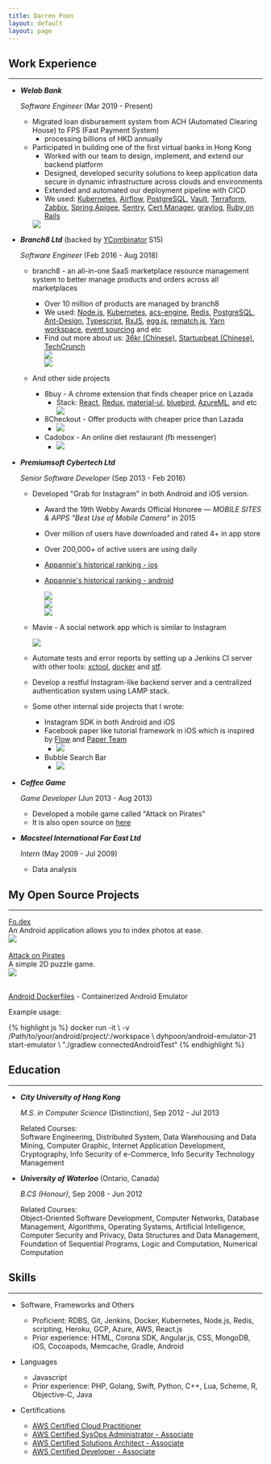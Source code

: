 ```yaml
---
title: Darren Poon
layout: default
layout: page
---
```


## Work Experience
-----
*   ***Welab Bank***

    *Software Engineer* (Mar 2019 - Present)

    - Migrated loan disbursement system from ACH (Automated Clearing House) to FPS (Fast Payment System)
      - processing billions of HKD annually
    - Participated in building one of the first virtual banks in Hong Kong
      - Worked with our team to design, implement, and extend our backend platform
      - Designed, developed security solutions to keep application data secure in dynamic infrastructure across clouds and environments
      - Extended and automated our deployment pipeline with CICD
      - We used: [Kubernetes](https://kubernetes.io/), [Airflow](https://airflow.apache.org/), [PostgreSQL](https://www.postgresql.org/), [Vault](https://www.vaultproject.io/), [Terraform](https://www.terraform.io/), [Zabbix](https://www.zabbix.com/), [Spring](https://spring.io/),[Apigee](https://cloud.google.com/apigee/), [Sentry](https://sentry.io/), [Cert Manager](https://cert-manager.io/), [graylog](https://www.graylog.org/), [Ruby on Rails](https://rubyonrails.org/)
      <div class="section group">
        <div class="col span_1_of_1">
          <img src="https://raw.githubusercontent.com/dyhpoon/dyhpoon.github.io/master/public/screenshots/wlab.png">
        </div>
      </div>

*   ***Branch8 Ltd*** (backed by [YCombinator](https://www.ycombinator.com/) S15)

    *Software Engineer* (Feb 2016 - Aug 2018)

    - branch8 - an all-in-one SaaS marketplace resource management system to better manage products and orders across all marketplaces
      - Over 10 million of products are managed by branch8
	  - We used: [Node.js](https://nodejs.org), [Kubernetes](https://kubernetes.io/), [acs-engine](https://github.com/Azure/acs-engine), [Redis](https://redis.io/), [PostgreSQL](https://www.postgresql.org/), [Ant-Design](https://ant.design/), [Typescript](https://www.typescriptlang.org/), [RxJS](http://reactivex.io/rxjs/), [egg.js](https://github.com/eggjs/egg), [rematch.js](https://github.com/rematch/rematch), [Yarn workspace](https://yarnpkg.com/lang/en/docs/workspaces/), [event sourcing](https://martinfowler.com/eaaDev/EventSourcing.html) and etc
      - Find out more about us: [36kr (Chinese)](https://36kr.com/p/5036350.html), [Startupbeat (Chinese)](http://startupbeat.hkej.com/?p=20805), [TechCrunch](https://techcrunch.com/2015/08/11/branch8/)
		<div class="section group">
			<div class="col span_1_of_1">
				<img src="https://raw.githubusercontent.com/dyhpoon/dyhpoon.github.io/master/public/screenshots/branch8.png">
			</div>
		</div>
		<div class="section group">
			<div class="col span_1_of_1">
				<img src="https://raw.githubusercontent.com/dyhpoon/dyhpoon.github.io/master/public/screenshots/b8-dashboard.png">
			</div>
		</div>

	- And other side projects
		- 8buy - A chrome extension that finds cheaper price on Lazada
			- Stack: [React](https://github.com/facebook/react), [Redux](https://github.com/reactjs/redux), [material-ui](http://www.material-ui.com/#/), [bluebird](https://github.com/petkaantonov/bluebird), [AzureML](https://azure.microsoft.com/zh-tw/services/machine-learning/), and etc
				<div class="section group">
					<div class="col span_1_of_1">
						<img src="https://raw.githubusercontent.com/dyhpoon/dyhpoon.github.io/master/public/screenshots/eightbuy.png">
					</div>
				</div>
		- 8Checkout - Offer products with cheaper price than Lazada
			- ![](https://raw.githubusercontent.com/dyhpoon/dyhpoon.github.io/master/public/screenshots/8checkout.png)
		- Cadobox - An online diet restaurant (fb messenger)
			- ![](https://raw.githubusercontent.com/dyhpoon/dyhpoon.github.io/master/public/screenshots/cadobox.gif)

*   ***Premiumsoft Cybertech Ltd***

    *Senior Software Developer* (Sep 2013 - Feb 2016)

    - Developed "Grab for Instagram" in both Android and iOS version.
    	- Award the 19th Webby Awards Official Honoree — *MOBILE SITES & APPS "Best Use of Mobile Camera"* in 2015
    	- Over million of users have downloaded and rated 4+ in app store
    	- Over 200,000+ of active users are using daily
    	- [Appannie's historical ranking - ios](https://www.appannie.com/apps/ios/app/instagrab-your-instagram-companion/app-ranking/?device=iphone&type=best-ranks)
    	- [Appannie's historical ranking - android](https://www.appannie.com/apps/google-play/app/com.grandsoft.instagrab/app-ranking/?type=best-ranks)

			<div class="section group">
				<div class="col span_1_of_3">
					<img src="https://raw.githubusercontent.com/dyhpoon/dyhpoon.github.io/master/public/screenshots/grab1.gif">
				</div>
				<div class="col span_1_of_3">
					<img src="https://raw.githubusercontent.com/dyhpoon/dyhpoon.github.io/master/public/screenshots/grab2.png">
				</div>
				<div class="col span_1_of_3">
					<img src="https://raw.githubusercontent.com/dyhpoon/dyhpoon.github.io/master/public/screenshots/grab3.png">
				</div>
			</div>
	- Mavie - A social network app which is similar to Instagram
		<div class="section group">
			<div class="col span_1_of_1">
				<img src="https://raw.githubusercontent.com/dyhpoon/dyhpoon.github.io/master/public/screenshots/mavie.png">
			</div>
		</div>
		

    - Automate tests and error reports by setting up a Jenkins CI server with other tools: [xctool](https://github.com/facebook/xctool), [docker](https://github.com/docker/docker) and [stf](https://github.com/openstf/stf).

    - Develop a restful Instagram-like backend server and a centralized authentication system using LAMP stack.

    - Some other internal side projects that I wrote:
		- Instagram SDK in both Android and iOS
		- Facebook paper like tutorial framework in iOS which is inspired by [Flow](https://github.com/OliverLetterer/Flow) and [Paper Team](https://www.youtube.com/watch?v=OiY1cheLpmI)
			- ![](https://raw.githubusercontent.com/dyhpoon/dyhpoon.github.io/master/public/screenshots/tutorial.png)
		- Bubble Search Bar
			- ![](https://raw.githubusercontent.com/dyhpoon/dyhpoon.github.io/master/public/screenshots/bubbleSearchBar.png)

*   ***Coffee Game***

    *Game Developer* (Jun 2013 - Aug 2013)

    - Developed a mobile game called "Attack on Pirates"
    - It is also open source on [here](https://github.com/dyhpoon/game-project)

*   ***Macsteel International Far East Ltd***

    *Intern* (May 2009 - Jul 2009)

    - Data analysis

## My Open Source Projects
-----
<div class="section group">
	<div class="display-block">
		<a href="https://github.com/dyhpoon/Fo.dex">Fo.dex</a>
		<br/>
		An Android application allows you to index photos at ease.
	</div>
	<div class="col span_1_of_2">
		<img src="https://raw.githubusercontent.com/dyhpoon/dyhpoon.github.io/master/public/screenshots/fodex.gif">
	</div>
</div>
<br/>

<div class="section group">
	<div class="display-block">
		<a href="https://github.com/dyhpoon/Attack-on-Pirates">Attack on Pirates</a>
		<br/>
		A simple 2D puzzle game.
	</div>
	<div class="col span_1_of_2">
		<img src="https://raw.githubusercontent.com/dyhpoon/dyhpoon.github.io/master/public/screenshots/aop.gif">
	</div>
</div>
<br/>

[Android Dockerfiles](https://github.com/dyhpoon/Android-Dockerfiles) - Containerized Android Emulator
<p class="italic small-text-size">Example usage:</p>
{% highlight js %}
	docker run -it \
	-v /Path/to/your/android/project/:/workspace \
	dyhpoon/android-emulator-21 start-emulator \
	"./gradlew connectedAndroidTest"
{% endhighlight %}

## Education
-----
*   ***City University of Hong Kong***

    *M.S. in Computer Science* (Distinction), Sep 2012 - Jul 2013

    <div class="message tiny-text-size">
	    Related Courses:
	    <div class="italic">
			Software Engineering, Distributed System, Data Warehousing and Data Mining, Computer Graphic, Internet Application Development, Cryptography, Info Security of e-Commerce, Info Security Technology Management
		</div>
    </div>

*	***University of Waterloo*** (Ontario, Canada)

	*B.CS (Honour)*, Sep 2008 - Jun 2012

	<div class="message tiny-text-size">
		Related Courses:
		<div class="italic">
			Object-Oriented Software Development, Computer Networks, Database Management, Algorithms, Operating Systems, Artificial Intelligence, Computer Security and Privacy, Data Structures and Data Management, Foundation of Sequential Programs, Logic and Computation, Numerical Computation
		</div>
	</div>

## Skills
-----
* Software, Frameworks and Others
	* Proficient: RDBS, Git, Jenkins, Docker, Kubernetes, Node.js, Redis, scripting, Heroku, GCP, Azure, AWS, React.js
	* Prior experience: HTML, Corona SDK, Angular.js, CSS, MongoDB, iOS, Cocoapods, Memcache, Gradle, Android

* Languages
	* Javascript
	* Prior experience: PHP, Golang, Swift, Python, C++, Lua, Scheme, R, Objective-C, Java

* Certifications
	* [AWS Certified Cloud Practitioner](https://www.certmetrics.com/amazon/public/badge.aspx?i=9&t=c&d=2018-09-05&ci=AWS00544952)
	* [AWS Certified SysOps Administrator - Associate](https://www.certmetrics.com/amazon/public/badge.aspx?i=3&t=c&d=2018-11-22&ci=AWS00544952)
	* [AWS Certified Solutions Architect - Associate](https://www.certmetrics.com/amazon/public/badge.aspx?i=1&t=c&d=2018-10-29&ci=AWS00544952)
	* [AWS Certified Developer - Associate](https://www.certmetrics.com/amazon/public/badge.aspx?i=2&t=c&d=2018-08-27&ci=AWS00544952)
